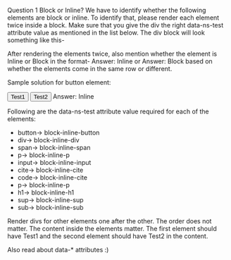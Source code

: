 Question 1
Block or Inline?
We have to identify whether the following elements are block or inline. To identify that, please render each element twice inside a
block. Make sure that you give the div the right data-ns-test attribute value as mentioned in the list below. The div block will look something like this-
    <div data- ns- attribute="block- inline- button"></div>

After rendering the elements twice, also mention whether the element is Inline or Block in the format-
Answer: Inline
or
Answer: Block
based on whether the elements come in the same row or different.

Sample solution for button element:

<div data-ns-test="block-inline-button">
    <button>Test1</button>
    <button>Test2</button>
    Answer: Inline
</div>

Following are the data-ns-test attribute value required for each of the elements:

- button→ block-inline-button
- div→ block-inline-div
- span→ block-inline-span
- p→ block-inline-p
- input→ block-inline-input
- cite→ block-inline-cite
- code→ block-inline-cite
- p→ block-inline-p
- h1→ block-inline-h1
- sup→ block-inline-sup
- sub→ block-inline-sub

Render divs for other elements one after the other. The order does not matter. The content inside the elements matter. The first element should have Test1 and the second element should have Test2 in the content.

Also read about data-* attributes :)
